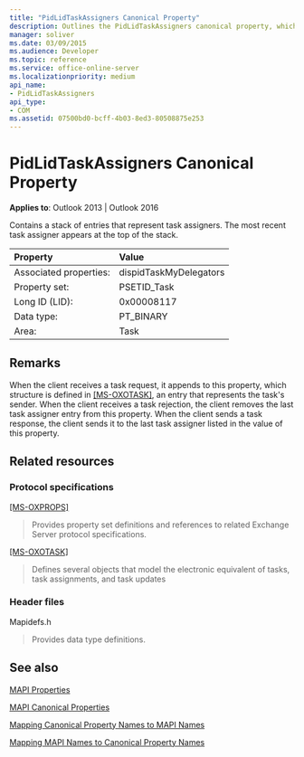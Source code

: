 ```yaml
---
title: "PidLidTaskAssigners Canonical Property"
description: Outlines the PidLidTaskAssigners canonical property, which contains a stack of entries that represent task assigners.
manager: soliver
ms.date: 03/09/2015
ms.audience: Developer
ms.topic: reference
ms.service: office-online-server
ms.localizationpriority: medium
api_name:
- PidLidTaskAssigners
api_type:
- COM
ms.assetid: 07500bd0-bcff-4b03-8ed3-80508875e253
---
```


# PidLidTaskAssigners Canonical Property

  
  
**Applies to**: Outlook 2013 | Outlook 2016 
  
Contains a stack of entries that represent task assigners. The most recent task assigner appears at the top of the stack.
  
|Property |Value |
|:-----|:-----|
|Associated properties:  <br/> |dispidTaskMyDelegators  <br/> |
|Property set:  <br/> |PSETID_Task  <br/> |
|Long ID (LID):  <br/> |0x00008117  <br/> |
|Data type:  <br/> |PT_BINARY  <br/> |
|Area:  <br/> |Task  <br/> |
   
## Remarks

When the client receives a task request, it appends to this property, which structure is defined in [[MS-OXOTASK]](https://msdn.microsoft.com/library/55600ec0-6195-4730-8436-59c7931ef27e%28Office.15%29.aspx), an entry that represents the task's sender. When the client receives a task rejection, the client removes the last task assigner entry from this property. When the client sends a task response, the client sends it to the last task assigner listed in the value of this property.
  
## Related resources

### Protocol specifications

[[MS-OXPROPS]](https://msdn.microsoft.com/library/f6ab1613-aefe-447d-a49c-18217230b148%28Office.15%29.aspx)
  
> Provides property set definitions and references to related Exchange Server protocol specifications.
    
[[MS-OXOTASK]](https://msdn.microsoft.com/library/55600ec0-6195-4730-8436-59c7931ef27e%28Office.15%29.aspx)
  
> Defines several objects that model the electronic equivalent of tasks, task assignments, and task updates 
    
### Header files

Mapidefs.h
  
> Provides data type definitions.
    
## See also



[MAPI Properties](mapi-properties.md)
  
[MAPI Canonical Properties](mapi-canonical-properties.md)
  
[Mapping Canonical Property Names to MAPI Names](mapping-canonical-property-names-to-mapi-names.md)
  
[Mapping MAPI Names to Canonical Property Names](mapping-mapi-names-to-canonical-property-names.md)

